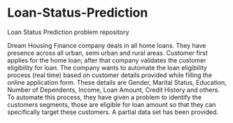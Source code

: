 # Loan-Status-Prediction

Loan Status Prediction problem repository


Dream Housing Finance company deals in all home loans. They have presence across all urban, semi urban and rural areas. Customer first applies for the home loan; after that company validates the customer eligibility for loan. The company wants to automate the loan eligibility process (real time) based on customer details provided while filling the online application form. These details are Gender, Marital Status, Education, Number of Dependents, Income, Loan Amount, Credit History and others. To automate this process, they have given a problem to identify the customers segments, those are eligible for loan amount so that they can specifically target these customers. A partial data set has been provided.
